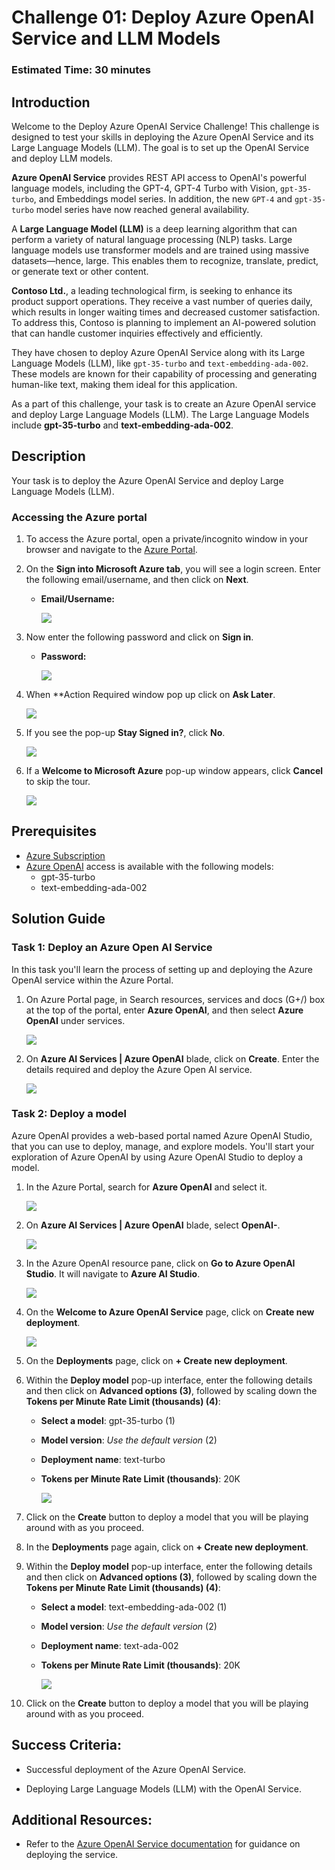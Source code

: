 # Challenge 01: Deploy Azure OpenAI Service and LLM Models
### Estimated Time: 30 minutes
## Introduction

Welcome to the Deploy Azure OpenAI Service Challenge! This challenge is designed to test your skills in deploying the Azure OpenAI Service and its Large Language Models (LLM). The goal is to set up the OpenAI Service and deploy LLM models.

**Azure OpenAI Service** provides REST API access to OpenAI's powerful language models, including the GPT-4, GPT-4 Turbo with Vision, `gpt-35-turbo`, and Embeddings model series. In addition, the new `GPT-4` and `gpt-35-turbo` model series have now reached general availability.

A **Large Language Model (LLM)** is a deep learning algorithm that can perform a variety of natural language processing (NLP) tasks. Large language models use transformer models and are trained using massive datasets—hence, large. This enables them to recognize, translate, predict, or generate text or other content.

**Contoso Ltd.**, a leading technological firm, is seeking to enhance its product support operations. They receive a vast number of queries daily, which results in longer waiting times and decreased customer satisfaction. To address this, Contoso is planning to implement an AI-powered solution that can handle customer inquiries effectively and efficiently.

They have chosen to deploy Azure OpenAI Service along with its Large Language Models (LLM), like `gpt-35-turbo` and `text-embedding-ada-002`. These models are known for their capability of processing and generating human-like text, making them ideal for this application.

As a part of this challenge, your task is to create an Azure OpenAI service and deploy Large Language Models (LLM). The Large Language Models include **gpt-35-turbo** and **text-embedding-ada-002**.

## Description

Your task is to deploy the Azure OpenAI Service and deploy Large Language Models (LLM).

### Accessing the Azure portal

1. To access the Azure portal, open a private/incognito window in your browser and navigate to the [Azure Portal](https://portal.azure.com/).

1. On the **Sign into Microsoft Azure tab**, you will see a login screen. Enter the following email/username, and then click on **Next**.

   - **Email/Username:** <inject key="AzureAdUserEmail"></inject>

     ![](../media/Active-image1.png)

1. Now enter the following password and click on **Sign in**.

   - **Password:** <inject key="AzureAdUserPassword"></inject>

      ![](../media/Active-image2.png)

1. When **Action Required window pop up click on **Ask Later**.

    ![](../media/Active-image3.png)
   
1. If you see the pop-up **Stay Signed in?**, click **No**.

    ![](../media/Active-image4.png)

1. If a **Welcome to Microsoft Azure** pop-up window appears, click **Cancel** to skip the tour.

    ![](../media/Active-image5.png)

## Prerequisites

- [Azure Subscription](https://azure.microsoft.com/en-us/free/)
- [Azure OpenAI](https://aka.ms/oai/access) access is available with the following models:
  - gpt-35-turbo
  - text-embedding-ada-002

## Solution Guide

### Task 1: Deploy an Azure Open AI Service

In this task you'll learn the process of setting up and deploying the Azure OpenAI service within the Azure Portal.

1. On Azure Portal page, in Search resources, services and docs (G+/) box at the top of the portal, enter **Azure OpenAI**, and then select **Azure OpenAI** under services.

   ![](../media/azure-openai-1-new.png)

2. On **Azure AI Services | Azure OpenAI** blade, click on **Create**. Enter the details required and deploy the Azure Open AI service.

   ![](../media/challenge01.jpg)

### Task 2: Deploy a model

Azure OpenAI provides a web-based portal named Azure OpenAI Studio, that you can use to deploy, manage, and explore models. You'll start your exploration of Azure OpenAI by using Azure OpenAI Studio to deploy a model.

1. In the Azure Portal, search for **Azure OpenAI** and select it.

    ![](../media/azure-openai-1-new.png)

2. On **Azure AI Services | Azure OpenAI** blade, select **OpenAI-<inject key="Deployment-id" enableCopy="false"></inject>**.

    ![](../media/challenge01.01.jpg)

3. In the Azure OpenAI resource pane, click on **Go to Azure OpenAI Studio**. It will navigate to **Azure AI Studio**.

   ![](../media/challenge01.02.jpg)

4. On the **Welcome to Azure OpenAI Service** page, click on **Create new deployment**.

   ![](../media/create-deployment.png)

5. On the **Deployments** page, click on **+ Create new deployment**.

6. Within the **Deploy model** pop-up interface, enter the following details and then click on **Advanced options (3)**, followed by scaling down the **Tokens per Minute Rate Limit (thousands) (4)**:
    - **Select a model**: gpt-35-turbo (1)
    - **Model version**: *Use the default version* (2)
    - **Deployment name**: text-turbo
    - **Tokens per Minute Rate Limit (thousands)**: 20K
  
         ![](../media/1-3.png)

7. Click on the **Create** button to deploy a model that you will be playing around with as you proceed.

8. In the **Deployments** page again, click on **+ Create new deployment**.

9. Within the **Deploy model** pop-up interface, enter the following details and then click on **Advanced options (3)**, followed by scaling down the **Tokens per Minute Rate Limit (thousands) (4)**:
    - **Select a model**: text-embedding-ada-002 (1)
    - **Model version**: *Use the default version* (2)
    - **Deployment name**: text-ada-002
    - **Tokens per Minute Rate Limit (thousands)**: 20K
  
         ![](../media/text-ada.png)

10. Click on the **Create** button to deploy a model that you will be playing around with as you proceed.

## Success Criteria:

- Successful deployment of the Azure OpenAI Service.

- Deploying Large Language Models (LLM) with the OpenAI Service.


## Additional Resources:

- Refer to the [Azure OpenAI Service documentation](https://learn.microsoft.com/en-us/azure/ai-services/openai/) for guidance on deploying the service.

